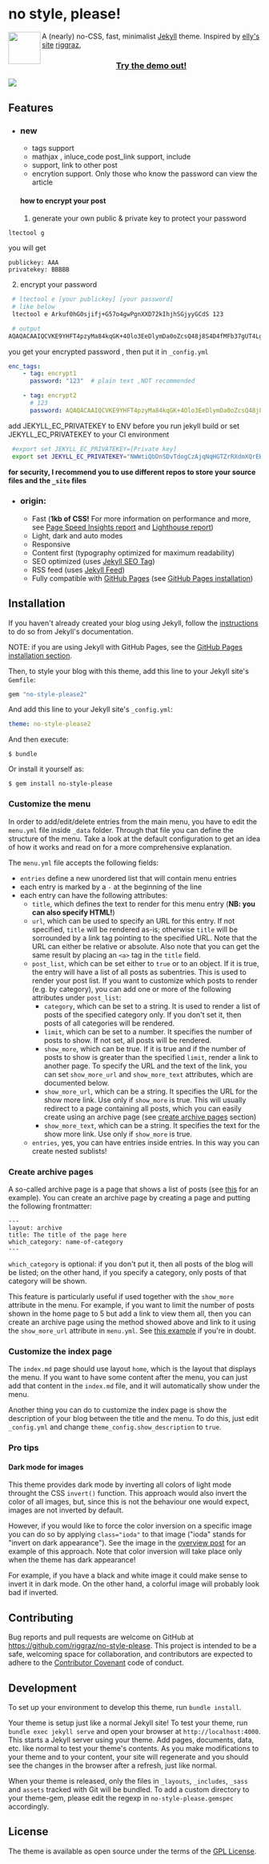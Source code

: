 # no style, please!

<img src="https://raw.githubusercontent.com/riggraz/no-style-please/master/logo.png" width="64" align="left" />A (nearly) no-CSS, fast, minimalist [Jekyll](https://jekyllrb.com/) theme.
Inspired by [elly's site](http://tilde.town/~elly/) [riggraz](https://riggraz.dev/),  

<h3 align="center"><a href="https://vitock.github.io/no-style-please-demo">Try the demo out!</a></h3>

<img src="https://raw.githubusercontent.com/riggraz/no-style-please/master/_screenshots/featured-image.png" />

## Features

+ ### new
  + tags support 
  + mathjax , inluce_code post_link support, include 
  + support, link to other post 
  + encrytion support. Only those who know the password can view the article
  
  #### how to encrypt your post
  1. generate your own public & private key to protect your password
```
ltectool g
```
  you will get 
  ```
publickey: AAA
privatekey: BBBBB
  ```
  2. encrypt your password 
  ``` bash
   # ltectool e [your publickey] [your password]
   # like below
   ltectool e Arkuf0hG0sjifj+G57o4gwPgnXXD72kIhjhSGjyyGCdS 123

   # output
AQAQACAAIQCVKE9YHFT4pzyMa84kqGK+4Olo3EeDlymDa0oZcsQ48j8S4D4fMFb37gUT4LgrxZQDCFLa402i9VhhMIYWXZP+WSsv2Ia+uQpEH5vYKgDR5vL4xXC/76wXl3K7abU7u9du

  ```
   you get your encrypted password ,
   then put it in  `_config.yml`

```yaml
enc_tags:
    - tag: encrypt1 
      password: "123"  # plain text ,NOT recommended

    - tag: encrypt2
      # 123
      password: AQAQACAAIQCVKE9YHFT4pzyMa84kqGK+4Olo3EeDlymDa0oZcsQ48j8S4D4fMFb37gUT4LgrxZQDCFLa402i9VhhMIYWXZP+WSsv2Ia+uQpEH5vYKgDR5vL4xXC/76wXl3K7abU7u9du
```
   add JEKYLL_EC_PRIVATEKEY to ENV   before you run jekyll build 
   or set JEKYLL_EC_PRIVATEKEY to your CI environment
   ``` bash
    #export set JEKYLL_EC_PRIVATEKEY=[Private key]
    export set JEKYLL_EC_PRIVATEKEY="NWWtiQbDnSDvTdogCzAjqNqHGTZrRXdmXQrEKiv3vNs="
   ```

**for security, I recommend you to use different repos to store your source files and the `_site` files**   

+ ### origin:
  * Fast (**1kb of CSS!** For more information on performance and more, see [Page Speed Insights report](https://raw.githubusercontent.com/riggraz/no-style-please/master/_screenshots/page-speed-insights-report.png) and [Lighthouse report](https://raw.githubusercontent.com/riggraz/no-style-please/master/_screenshots/lighthouse-report.png))
  * Light, dark and auto modes
  * Responsive
  * Content first (typography optimized for maximum readability)
  * SEO optimized (uses [Jekyll SEO Tag](https://github.com/jekyll/jekyll-seo-tag))
  * RSS feed (uses [Jekyll Feed](https://github.com/jekyll/jekyll-feed))
  * Fully compatible with [GitHub Pages](https://pages.github.com/) (see [GitHub Pages installation](#github-pages-installation))



## Installation

If you haven't already created your blog using Jekyll, follow the [instructions](https://jekyllrb.com/docs/) to do so from Jekyll's documentation.

NOTE: if you are using Jekyll with GitHub Pages, see the [GitHub Pages installation section](#github-pages-installation).

Then, to style your blog with this theme, add this line to your Jekyll site's `Gemfile`:

```ruby
gem "no-style-please2"
```

And add this line to your Jekyll site's `_config.yml`:

```yaml
theme: no-style-please2
```

And then execute:

    $ bundle

Or install it yourself as:

    $ gem install no-style-please
 
### Customize the menu

In order to add/edit/delete entries from the main menu, you have to edit the `menu.yml` file inside `_data` folder. Through that file you can define the structure of the menu. Take a look at the default configuration to get an idea of how it works and read on for a more comprehensive explanation.

The `menu.yml` file accepts the following fields:

- `entries` define a new unordered list that will contain menu entries
- each entry is marked by a `-` at the beginning of the line
- each entry can have the following attributes:
    - `title`, which defines the text to render for this menu entry (**NB: you can also specify HTML!**)
    - `url`, which can be used to specify an URL for this entry. If not specified, `title` will be rendered as-is; otherwise `title` will be sorrounded by a link tag pointing to the specified URL. Note that the URL can either be relative or absolute. Also note that you can get the same result by placing an ```<a>``` tag in the `title` field.
    - `post_list`, which can be set either to `true` or to an object. If it is true, the entry will have a list of all posts as subentries. This is used to render your post list. If you want to customize which posts to render (e.g. by category), you can add one or more of the following attributes under `post_list`:
        - `category`, which can be set to a string. It is used to render a list of posts of the specified category only. If you don't set it, then posts of all categories will be rendered.
        - `limit`, which can be set to a number. It specifies the number of posts to show. If not set, all posts will be rendered.
        - `show_more`, which can be true. If it is true and if the number of posts to show is greater than the specified `limit`, render a link to another page. To specify the URL and the text of the link, you can set `show_more_url` and `show_more_text` attributes, which are documented below.
        - `show_more_url`, which can be a string. It specifies the URL for the show more link. Use only if `show_more` is true. This will usually redirect to a page containing all posts, which you can easily create using an archive page (see [create archive pages](#create-archive-pages) section)
        - `show_more_text`, which can be a string. It specifies the text for the show more link. Use only if `show_more` is true.
    - `entries`, yes, you can have entries inside entries. In this way you can create nested sublists!

### Create archive pages

A so-called archive page is a page that shows a list of posts (see [this](https://riggraz.dev/no-style-please/all-posts) for an example). You can create an archive page by creating a page and putting the following frontmatter:

```
---
layout: archive
title: The title of the page here
which_category: name-of-category
---
```

`which_category` is optional: if you don't put it, then all posts of the blog will be listed; on the other hand, if you specify a category, only posts of that category will be shown.

This feature is particularly useful if used together with the `show_more` attribute in the menu. For example, if you want to limit the number of posts shown in the home page to 5 but add a link to view them all, then you can create an archive page using the method showed above and link to it using the `show_more_url` attribute in `menu.yml`. See [this example](https://github.com/riggraz/no-style-please/blob/master/_data/menu.yml) if you're in doubt.

### Customize the index page

The `index.md` page should use layout `home`, which is the layout that displays the menu. If you want to have some content after the menu, you can just add that content in the `index.md` file, and it will automatically show under the menu.

Another thing you can do to customize the index page is show the description of your blog between the title and the menu. To do this, just edit `_config.yml` and change `theme_config.show_description` to `true`.

### Pro tips

#### Dark mode for images

This theme provides dark mode by inverting all colors of light mode throught the CSS `invert()` function. This approach would also invert the color of all images, but, since this is not the behaviour one would expect, images are not inverted by default.

However, if you would like to force the color inversion on a specific image you can do so by applying `class="ioda"` to that image ("ioda" stands for "invert on dark appearance"). See the image in the [overview post](https://github.com/riggraz/no-style-please/blob/master/_posts/2020-07-07-overview-post.md) for an example of this approach. Note that color inversion will take place only when the theme has dark appearance!

For example, if you have a black and white image it could make sense to invert it in dark mode. On the other hand, a colorful image will probably look bad if inverted.

## Contributing

Bug reports and pull requests are welcome on GitHub at https://github.com/riggraz/no-style-please. This project is intended to be a safe, welcoming space for collaboration, and contributors are expected to adhere to the [Contributor Covenant](http://contributor-covenant.org) code of conduct.

## Development

To set up your environment to develop this theme, run `bundle install`.

Your theme is setup just like a normal Jekyll site! To test your theme, run `bundle exec jekyll serve` and open your browser at `http://localhost:4000`. This starts a Jekyll server using your theme. Add pages, documents, data, etc. like normal to test your theme's contents. As you make modifications to your theme and to your content, your site will regenerate and you should see the changes in the browser after a refresh, just like normal.

When your theme is released, only the files in `_layouts`, `_includes`, `_sass` and `assets` tracked with Git will be bundled.
To add a custom directory to your theme-gem, please edit the regexp in `no-style-please.gemspec` accordingly.

## License

The theme is available as open source under the terms of the [GPL License](./LICENSE.txt).

